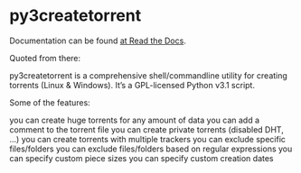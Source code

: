 # py3createtorrent

Documentation can be found [at Read the Docs](https://py3createtorrent.readthedocs.org/en/latest/user.html).

Quoted from there:

py3createtorrent is a comprehensive shell/commandline utility for creating torrents (Linux & Windows). It’s a GPL-licensed Python v3.1 script.

Some of the features:

you can create huge torrents for any amount of data
you can add a comment to the torrent file
you can create private torrents (disabled DHT, ...)
you can create torrents with multiple trackers
you can exclude specific files/folders
you can exclude files/folders based on regular expressions
you can specify custom piece sizes
you can specify custom creation dates
